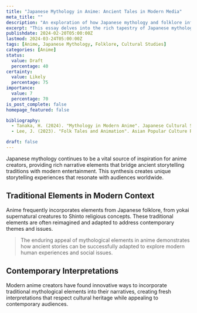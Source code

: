 ```yaml
---
title: "Japanese Mythology in Anime: Ancient Tales in Modern Media"
meta_title: ""
description: "An exploration of how Japanese mythology and folklore influence modern anime narratives"
excerpt: "This essay delves into the rich tapestry of Japanese mythology and its profound influence on anime storytelling. From yokai to Shinto deities, we examine how traditional folklore elements are reimagined in contemporary anime series and films."
publishdate: 2024-02-20T05:00:00Z
lastmod: 2024-03-24T05:00:00Z
tags: [Anime, Japanese Mythology, Folklore, Cultural Studies]
categories: [Anime]
status:
  value: Draft
  percentage: 40
certainty:
  value: Likely
  percentage: 75
importance:
  value: 7
  percentage: 70
is_post_complete: false
homepage_featured: false

bibliography:
  - Tanaka, H. (2024). "Mythology in Modern Anime". Japanese Cultural Studies, 15(2), 78-96.
  - Lee, J. (2023). "Folk Tales and Animation". Asian Popular Culture Review, 6(4), 145-167.

draft: false
---
```


Japanese mythology continues to be a vital source of inspiration for anime creators, providing rich narrative elements that bridge ancient storytelling traditions with modern entertainment. This synthesis creates unique storytelling experiences that resonate with audiences worldwide.

## Traditional Elements in Modern Context

Anime frequently incorporates elements from Japanese folklore, from yokai supernatural creatures to Shinto religious concepts. These traditional elements are often reimagined and adapted to address contemporary themes and issues.

> The enduring appeal of mythological elements in anime demonstrates how ancient stories can be successfully adapted to explore modern human experiences and social issues.

## Contemporary Interpretations

Modern anime creators have found innovative ways to incorporate traditional mythological elements into their narratives, creating fresh interpretations that respect cultural heritage while appealing to contemporary audiences.


